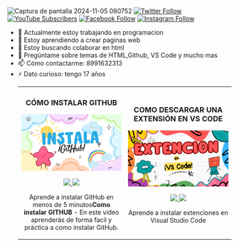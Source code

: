 
 ![Captura de pantalla 2024-11-05 080752](https://github.com/user-attachments/assets/60b3f59e-1f9d-4d77-995a-fdf0b9d1055f)
[![Twitter Follow](https://img.shields.io/twitter/follow/HeliCastel5756?style=social)](https://twitter.com/HeliCastel5756)
[![YouTube Subscribers](https://img.shields.io/youtube/channel/subscribers/UC85TQPh3WfHK2YT_fTaDTJg?style=social)](https://www.youtube.com/channel/HeliCastellanos-r1k)
[![Facebook Follow](https://img.shields.io/badge/Facebook-Follow-blue?style=social&logo=facebook)](https://www.facebook.com/hely.castellanos.1)
[![Instagram Follow](https://img.shields.io/badge/Instagram-Follow-purple?style=social&logo=instagram)](https://www.instagram.com/ah_sosaa)

 
- 🔭 Actualmente estoy trabajando en programacion 
- 🌱 Estoy aprendiendo a crear paginas web
- 👯 Estoy buscando colaborar en html
- 💬 Pregúntame sobre temas de HTML,Github, VS Code y mucho mas
- 📫 Cómo contactarme: 8991632313
- ⚡ Dato curioso: tengo 17 años 
  <table>
<tr>
<td width="50%">
<h3 align="center">CÓMO INSTALAR GITHUB</h3>
<div align="center">
<a href="https://github.com/helicastellanos" target="_blank"><img src="portadagit.png"width="400" alt="COMO INSTALAR GITHUB"></a>
<p>
<a href="https://github.com/helicastellanos" target="_blank">
<img src="https://img.shields.io/badge/CÓDIGO-ffffff?style=for-the-badge&logo=github&logoColor=black">
</a>
<a href="https://www.youtube.com/watch?v=u6p5JrmUcjY&t=66s"_blank">
<img src="https://img.shields.io/badge/-Youtube-green?style=for-the-badge&color=d8392c">
</a>
</p>
<p>Aprende a instalar GitHub en menos de 5 minutos<strong>Como instalar GITHUB</strong> - En este video aprenderás de forma facil y práctica a como instalar GitHub.</p>
</div>
</td>
<td width="50%">
<h3 align="center">COMO DESCARGAR UNA EXTENSIÓN EN VS CODE </h3>
<div align="center">
<a href="https://github.com/13k13k13/13k13k13" target="_blank"><img src="portadaVSss.png" width="400" alt="DESCARGA UNA EXTENSION EN VS CODE"></a>
<p>
<a href="https://github.com/13k13k13/13k13k13"_blank">
<img src="https://img.shields.io/badge/CÓDIGO-ffffff?style=for-the-badge&logo=github&logoColor=black">
</a>
<a href="https://www.youtube.com/watch?v=96DYOSqOuVc"_blank">
<img src="https://img.shields.io/badge/-Youtube-green?style=for-the-badge&color=d8392c">
</a>
</p>
<p>Aprende a instalar extenciones en Visual Studio Code </strong> </p>
</div>
  
</td>  
</table>                                                                                 
</div>

 


 
